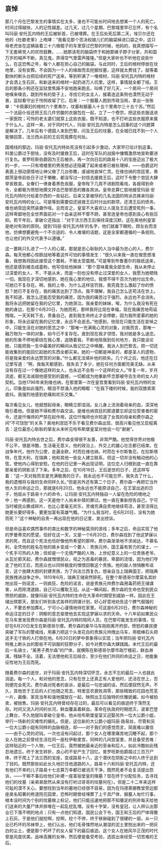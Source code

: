 ## 哀悼

那几个月在巴黎发生的事情实在太多，谁也不可能长时间地去想某一个人的死亡。时间过得越快，人的记性越差。过几天，过几个星期，巴黎城里早已忘怀，有个名叫玛丽·安托瓦内特的王后被斩首，已被埋葬。在王后处死后第二天，埃贝尔还在他的《杜歇老爹》上咆哮：“我看见那个否决权娘儿们的脑袋掉进口袋之中，这只母老虎坐在这辆装着三十六根棍子的车里穿过巴黎的时候，他妈的，我真想描写一下无套裤党人的欢欣鼓舞，……她那该死的脑袋终于和她那婊子脖子分家，共和国万岁的喊声不断，真见鬼，弄得空气里雷声隆隆。”但是大家听也不听他在说些什么，在这恐怖之年，每个人都在担心自己的脑袋。与此同时，王后的棺材停放在坟地里，没有安葬。不会因为一个人的缘故而去挖掘坟墓，这样就太费钱了。就等着勤快的断头台把后续的死尸送来，等到积满了一堆棺材，玛丽·安托瓦内特的棺材才会洒上生石灰，和新送来的棺材一起扔进万人坑里。这样，事情就全都了结。王后的那条小狗还在监狱里焦躁不安地跑来跑去，叫唤了好几天，一个房间一个房间地嗅来嗅去，跳到所有的垫子上，寻找它的女主人，接着连这条狗也漠然无动于衷，监狱看守出于怜悯收留了它。后来：一个掘墓人跑到市政当局，拿出一张账单：“卡佩寡妇的棺材六个里弗尔，坟墓和掘墓人十五个里弗尔三十五个苏。”然后一个法庭仆役还把王后几件穷酸的衣服包在一起，立了一个卷宗，把这些衣服送进一家医院；可怜的老太婆们就穿上这些衣服，既不知道，也不打听这些衣服原来属于什么人。这样一来，对于同时代人，玛丽·安托瓦内特是怎么回事的这个问题算是解决了。几年后有个德国人来到巴黎，问及王后的坟墓，在全城已找不到一个人能够回答，法兰西从前的王后究竟葬在何处。

国境线的那边，玛丽·安托瓦内特处死没有引起多少激动，大家早已估计到这事。科堡公爵过于胆怯，没有及时援救王后，这时在军队的战报中慷慨激昂地宣称要进行复仇。普罗旺斯伯爵因为王后被杀，再一次向日后的路易十八的宝座迈出了极大的一步，——只有塔楼里的男孩想必还隐藏了起来或者已被处理掉，——伯爵这时表面上很动感情地让神父做了几台弥撒，虔诚地哀悼亡灵。在维也纳的宫廷里，弗朗茨皇帝前些日子过于懒散，都没写过一封信去援救王后，这时下令整个宫廷大肆举丧致哀。女眷们一律身着黑色丧服，皇帝陛下几周不进剧院看戏，各报得到命令，全都极为愤怒地撰文抨击巴黎邪恶的雅各宾派。皇帝总算仁慈地接受玛丽·安托瓦内特托付给麦尔西的一些钻石，后来又拿被俘的几名法国的特派员换来玛丽·安托瓦内特的女儿。可是等到需要偿还拯救王后时付出的款项，还清王后的债务，维也纳宫廷突然装聋作哑。总而言之，皇室不大喜欢让人提及王后遭受死刑一事，这样卑鄙地在全世界面前对一个血亲这样不管不顾，甚至连皇帝也感到良心有些压抑。若干年后，拿破仑还指出：“对于法兰西王后保持深度沉默，这在奥地利皇室是绝对有效的原则。提到‘玛丽·安托瓦内特’的名字，他们就垂下眼睑，顾左右而言他，仿佛想要避免一个不合适的、令人难堪的话题，这是全家都遵循的一条规则，也让他们的外交代表予以遵循。”

这一噩耗只扎进了一个人的心窝，那就是忠心耿耿的人当中最为忠心的人，费尔森。每天他都心惊胆战地等着这件可怕的事情发生：“很久以来我一直在做思想准备，我想我将因此接受这个噩耗，不致太受震撼。”可是等到布鲁塞尔的报纸送来，他还是感到被击成齑粉。他写信给他妹妹：“那个意味着我全部生命，我从未停止过深爱的女人，不，不是从未，而是一刻也没有停止过深爱的女人，我愿为她牺牲一切。我现在才深切地感到，她在我心里的地位，我恨不得千百次为她付出生命，可她已不复存在。啊，我的上帝，为什么这样惩罚我，我究竟怎么激起了你的愤怒？她已不复存在，我的痛苦达到了顶点。我不理解，我自己怎么还苟活在世上。我不知道，我怎么还能忍受我的痛苦，因为我的痛苦过于强烈，永远也不会消失。我将永远把她留在我的记忆里，为她哭泣。我亲爱的妹妹，唉，为什么我没有死在她的身边，在那个6月20日，为她而死，那样我将比现在幸福，现在我痛苦地苟延残喘，一天天耗下去，责备自己，直到我生命终止才会停歇，因为我所爱慕的她的形象，将永远留在我的记忆里，永远不会逝去。”他感到，他现在只能生活在哀悼之中，只能生活在对她的思念之中：“那唯一充满我心灵的对象，对我而言，那唯一融万物为一体的对象，如今已不复存在。直到现在我才领悟，我对她是多么迷恋。她的形象不停地萦绕在我心里，追随着我，不断地陪我到任何地方，我只能谈论她，只能把我一生中最美好的瞬间从我记忆之中唤醒。我派人到巴黎去，把一切还能收集到的能回忆起她的东西全都买来。她的一切都是神圣的，都是圣人的遗物，将是我亲爱的永远赞赏的对象。”什么都无法填补他的损失。几个月之后，他还在日记里写道：“啊，我每天都感到，我失去了多少，她在任何方面都完美无缺。从来没有存在过一个像她这样的女人，也永远不会有一个这样的女人。”年复一年，岁月流逝，都无法减弱他感受到的震撼，一切都成为他重新怀念那被夺去生命的女人的契机。当他1796年来到维也纳，在那里第一次在皇宫里看到玛丽·安托瓦内特的女儿，印象是如此强烈，眼泪不禁涌入他的眼眶：“在我下楼的时候，我的双膝索索直抖。我强烈地感到悲痛和欢乐交集。”

每次看见女儿，他就想起母亲，眼睛立即湿润。女儿身上流淌着母亲的血，深深地吸引着他。但是她不得和费尔森交谈。是维也纳宫廷的那道要忘却这位受害者的密令，还是忏悔师的严禁在起作用，这位忏悔师也许知道了女孩的母亲和费尔森之间“不可饶恕”的关系？奥地利宫廷不乐于看见费尔森出现，很高兴看见他又启程离去：这位最忠心耿耿的挚友从未听见哈布斯堡皇室对他说一句“谢谢”。

玛丽·安托瓦内特去世之后，费尔森变得很不友善，非常严酷。他觉得世界对他极不公平，很是冷酷，生活毫无意义，他的政治上、外交上的雄心壮志都已结束。在战争年代，他作为公使，走遍全欧，时而在维也纳，时而在卡尔斯鲁厄，在拉斯塔特，在意大利，在瑞典；他和其他一些女人建立联系，但这一切并没有触动他的心弦，使他内心得到安慰。在他的日记里一再出现证明，这位恋人归根到底一直在靠那亲爱的阴影活了下来。多年之后，在10月16日，王后逝世的日子，还这样写着：“这一天对我而言是充满敬畏的日子。我永远也不可能忘怀，我失去了什么，我的遗憾将与我的生命同样久长。”但是另外还有第二个日子，费尔森一再把它当作他人生的命运之日，那就是6月20日。他永远也不能原谅自己，在王室出逃的日子，他屈从于路易十六的命令，让玛丽·安托瓦内特独自一人留在危险的境地之中；他一再感到，这一天是他个人尚未补赎的罪过。他一直在重新控告自己，宁可当时被民众撕成碎片，也比心里毫无欢乐，灵魂充满自责地继续苟活，甚至活得比她更长要好得多，要更加富有英雄气概。“为什么我当时，在6月20日，没有为她而死？”这个神秘的自责一再出现在他的日记里，发出控诉。

但是命运喜欢偶然事件的类比和数字的神秘莫测的游戏；多年之后，命运实现了他的罗曼蒂克的愿望。恰好在这一天，又是一个6月20日，费尔森找到了他这梦寐以求的死，而且这个死法也恰好像他所希望的那样。费尔森渐渐地不求闻达，不慕名利，全凭他的姓名在他的故乡变成一个要人：贵族元帅，国王最有势力的谋士，一个炙手可热的人物；但却是一个无情严酷的人物，上世纪意义上的一位贵族老爷。从瓦伦那天起，费尔森就憎恨民众，视之为恶毒的暴民、卑鄙的流氓，因为他们夺走了他的王后，而民众也以同样极度的憎恨回敬这个贵族。他的敌人悄悄散布谣言，这个放肆大胆的封建贵族，为了向法兰西复仇，想亲自当上瑞典国王，把瑞典民族拽进战争之中。1810年6月，瑞典王储突然猝死。在整个斯德哥尔摩莫名其妙地出现一则谣言，一则疯狂、危险的谣言，说是贵族元帅费尔森用毒药把王储谋害，从而除清道路，自己可以攫取王冠。从这一瞬间起，费尔森的生命也受到民众愤怒的威胁，就像玛丽·安托瓦内特的生命在大革命时期受到威胁一样。因此在王储出殡那天，朋友们听到各式各样的阴谋计划，好心好意地劝告这个脾气倔强的人，不要去参加葬礼，宁可小心谨慎地待在家里。可这是6月20日，费尔森神秘的命运注定的日子：阴郁的意志驱使他去实现这梦寐以求的天命。十八年前如果民众在马车里发现费尔森是玛丽·安托瓦内特的陪同人员，在巴黎可能发生的事情，恰好在6月20日发生在斯德哥尔摩。费尔森的豪华马车刚刚离开府邸，愤怒的暴民便突破了军队的警戒线，用暴力把这个头发花白的贵族元帅拽出马车，用棍棒石头把这手无寸铁的人打倒在地。6月20日的梦中景象得以实现；当年把玛丽·安托瓦内特推上断头台的那些不可驯服的狂野分子，如今对费尔森大肆践踏。末代王后的最后一名骑士，“美男子费尔森”的尸体，就横陈在斯德哥尔摩市政厅楼前，鲜血淋漓，残缺不全。活着，无法使他和王后结合，至少在他们共同的命运之日，他能象征性地为王后而死。

随着费尔森的逝世，对于玛丽·安托瓦内特深切怀念，永志不忘的最后一人也就此消逝。每一个人，和对他的思念，只有在世上还真正有人爱他时，还活在世上，否则便完全死灭。费尔森对死者的哀诉，是最后一句忠诚的话，然后便寂然无声。不久，其他忠于王后的人们也随之死去，特里亚农衰败凋零，那些精致的花园也荒芜一片，画像、家具当年和谐地摆放在一起，映照出王后独特的优雅妩媚，如今被拍卖，被抛售。玛丽·安托瓦内特曾经存在过的，最后可以看见的痕迹终于荡然无存。时间又流入时间的长河，鲜血覆盖着鲜血，革命在执政府时期熄灭，波拿巴登上舞台，不久他就叫拿破仑皇帝。他从哈布斯堡皇室又迎娶另外一位大公爵小姐，举行一场新的灾难性的婚礼。但是，这位新的大公爵小姐玛丽·路易丝，尽管和另一位大公爵小姐有同样的血脉相连，却——对于我们的感觉而言，简直难以置信——由于心灵的迟钝，一次也没有问起过，那个女人在哪里痛苦地沉睡不起，那个女人在她之前曾经生活在同一座杜伊勒里宫，同样的几间宫室里，并且备受苦难：这样贴近的一个人物，一位王后，竟然被她最亲近的至亲和后人，如此冷酷如此残忍地遗忘。终于发生转折，良心的不安产生了回忆。普罗旺斯伯爵踏过三百万尸体，终于爬上了法兰西的宝座，变成路易十八，这个潜伏在阴影之中的人终于达到了目的。既然那些如此长久地拦住他道路的人，路易十六和玛丽·安托瓦内特，还有他们不幸的儿子路易十七总算万幸都已被消灭干净，既然死者不会复活提出怨诉，——干嘛不事后给他们补建一座富丽堂皇的陵墓？现在终于分配任务，去寻找他们的坟墓（亲弟弟居然从来没有打听过哥哥的坟墓何在）。但是二十二年来这样可耻的漠不关心，要想找到当年的墓地已经很不容易，因为在玛德莱娜教堂旁边那座臭名昭著的修道院花园里，恐怖时期曾经埋葬了上千具尸体，掘墓人匆忙行事，根本没时间为个别的坟墓做上标记，他们只能迅速地把那不知餍足的刑斧每天给他们送来的大量尸体并排堆在一起乱挖乱埋。没有十字架，没有皇冠，让人辨认出那业已下落不明的地点；只有一点他们知道，国民公会下令，国王和王后的尸体得撒上石灰。于是他们就挖啊，挖啊，挖个不停，终于铁锹碰到了很硬的一层。从一只业已朽坏的吊袜带上，他们认出，他们毛骨悚然地从潮湿的泥土里刨出来的一把灰白的尘土，便是那个朽坏了的女人留下的最后痕迹。这个女人在她风华正茂的时代曾是风度优美，品味高雅的女神，然后便是备受考验，选拔出来经受一切苦难的王后。
